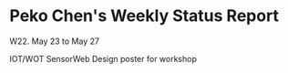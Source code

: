 # Peko Chen's Weekly Status Report
W22. May 23 to May 27

IOT/WOT  SensorWeb
Design poster for workshop

